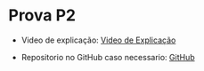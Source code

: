 # Prova P2

- Video de explicação: [Video de Explicação](https://drive.google.com/file/d/1QeR2HkwAXdO2ajGgCUwHUruFCnuY2DU1/view?usp=sharing)


- Repositorio no GitHub caso necessario: [GitHub](https://github.com/RodriguesBernardo/Desenvolvimento-de-Sistemas.git)